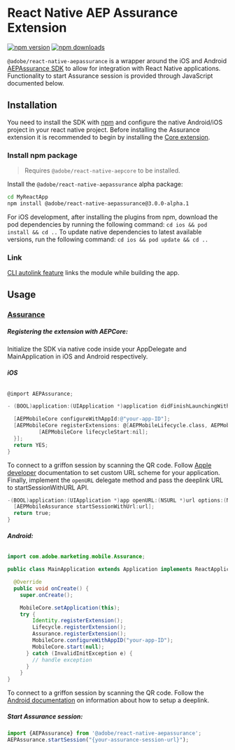 
# React Native AEP Assurance Extension

[![npm version](https://img.shields.io/npm/v/@adobe/react-native-aepassurance/alpha?color=green&label=npm%20package)](https://www.npmjs.com/package/@adobe/react-native-aepassurance/v/3.0.0-alpha.1)
[![npm downloads](https://img.shields.io/npm/dm/@adobe/react-native-aepassurance)](https://www.npmjs.com/package/@adobe/react-native-aepassurance/v/3.0.0-alpha.1)

`@adobe/react-native-aepassurance` is a wrapper around the iOS and Android [AEPAssurance SDK](https://aep-sdks.gitbook.io/docs/using-mobile-extensions/adobe-experience-platform-assurance) to allow for integration with React Native applications. Functionality to start Assurance session is provided through JavaScript documented below.

## Installation

You need to install the SDK with [npm](https://www.npmjs.com/) and configure the native Android/iOS project in your react native project. Before installing the Assurance extension it is recommended to begin by installing the [Core extension](../core/README.md).

### Install npm package

> Requires `@adobe/react-native-aepcore` to be installed.

Install the `@adobe/react-native-aepassurance` alpha package:

```bash
cd MyReactApp
npm install @adobe/react-native-aepassurance@3.0.0-alpha.1
```

For iOS development, after installing the plugins from npm, download the pod dependencies by running the following command:
`cd ios && pod install && cd ..`
To update native dependencies to latest available versions, run the following command:
`cd ios && pod update && cd ..`

### Link

[CLI autolink feature](https://github.com/react-native-community/cli/blob/master/docs/autolinking.md) links the module while building the app.

## Usage

### [Assurance](https://aep-sdks.gitbook.io/docs/beta/project-griffon/using-project-griffon)


##### Registering the extension with AEPCore:

Initialize the SDK via native code inside your AppDelegate and MainApplication in iOS and Android respectively.

###### **iOS**
```objective-c
@import AEPAssurance;

- (BOOL)application:(UIApplication *)application didFinishLaunchingWithOptions:(NSDictionary *)launchOptions {

  [AEPMobileCore configureWithAppId:@"your-app-ID"];
  [AEPMobileCore registerExtensions: @[AEPMobileLifecycle.class, AEPMobileAssurance.class] completion:^{
          [AEPMobileCore lifecycleStart:nil];
  }];
  return YES;
}

```

To connect to a griffon session by scanning the QR code. Follow [Apple developer](https://developer.apple.com/documentation/xcode/defining-a-custom-url-scheme-for-your-app) documentation to set custom URL scheme for your application. Finally, implement the `openURL` delegate method and pass the deeplink URL to startSessionWithURL API.

```objective-c
-(BOOL)application:(UIApplication *)app openURL:(NSURL *)url options:(NSDictionary<UIApplicationOpenURLOptionsKey,id> *)options {
  [AEPMobileAssurance startSessionWithUrl:url];
  return true;
}
```


###### **Android:**
```java
import com.adobe.marketing.mobile.Assurance;

public class MainApplication extends Application implements ReactApplication {

  @Override
  public void onCreate() {
    super.onCreate();

    MobileCore.setApplication(this);
    try {
        Identity.registerExtension();
        Lifecycle.registerExtension();
        Assurance.registerExtension();
        MobileCore.configureWithAppID("your-app-ID");
        MobileCore.start(null);
      } catch (InvalidInitException e) {
        // handle exception
      }
    }
}    
```

To connect to a griffon session by scanning the QR code. Follow the [Android documentation](https://developer.android.com/training/app-links/deep-linking) on information about how to setup a deeplink.

##### Start Assurance session:

```javascript
import {AEPAssurance} from '@adobe/react-native-aepassurance';
AEPAssurance.startSession("{your-assurance-session-url}");
```
